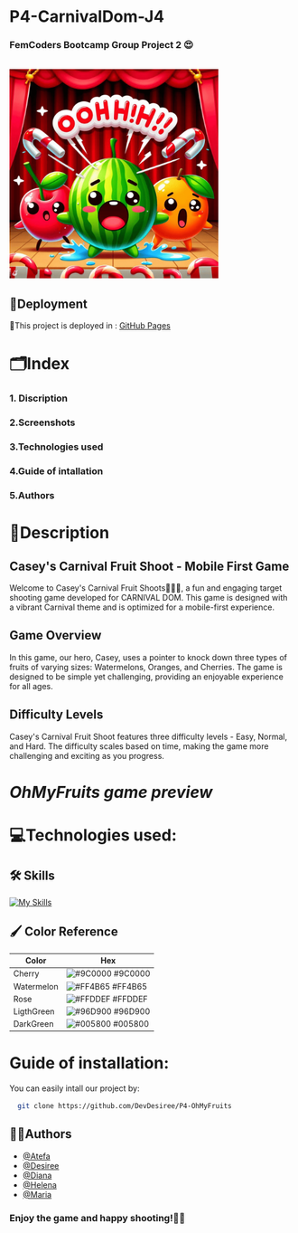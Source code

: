 # P4-CarnivalDom-J4
### FemCoders Bootcamp Group Project 2 😍
<br>
<img src="./public/img/logo-Navbar.png" alt="Imagen Mockup 4" width="370" height="370">
<br>

##  🚀Deployment
 🔗This project is deployed in : [GitHub Pages](https://devdesiree.github.io/P4-OhMyFruits/)
 
# 🗂️Index
### 1. Discription
### 2.Screenshots
### 3.Technologies used
### 4.Guide of intallation
### 5.Authors

# 📝Description
## Casey's Carnival Fruit Shoot - Mobile First Game

Welcome to Casey's Carnival Fruit Shoots🍒🍊🍉, a fun and engaging target shooting game developed for CARNIVAL DOM. This game is designed with a vibrant Carnival theme and is optimized for a mobile-first experience.

## Game Overview

In this game, our hero, Casey, uses a pointer to knock down three types of fruits of varying sizes: Watermelons, Oranges, and Cherries. The game is designed to be simple yet challenging, providing an enjoyable experience for all ages.

## Difficulty Levels

Casey's Carnival Fruit Shoot features three difficulty levels - Easy, Normal, and Hard. The difficulty scales based on time, making the game more challenging and exciting as you progress.

# *OhMyFruits game preview*

# 💻Technologies used:
## 🛠️ Skills

[![My Skills](https://skillicons.dev/icons?i=js,html,css,git,github,figma,bootstrap)](https://skillicons.dev)
## 🖌️ Color Reference

| Color             | Hex                                                                |
| ----------------- | ------------------------------------------------------------------ |
| Cherry | ![#9C0000](https://via.placeholder.com/10/9C0000?text=+) #9C0000 |
| Watermelon | ![#FF4B65](https://via.placeholder.com/10/FF4B65?text=+) #FF4B65 |
| Rose | ![#FFDDEF](https://via.placeholder.com/10/FFDDEF?text=+) #FFDDEF |
| LigthGreen | ![#96D900](https://via.placeholder.com/10/96D900?text=+) #96D900 |
| DarkGreen | ![#005800](https://via.placeholder.com/10/005800?text=+) #005800 |

# Guide of installation:
You can easily intall our project by:

```bash
  git clone https://github.com/DevDesiree/P4-OhMyFruits
```

##  👩‍💻Authors

- [@Atefa](https://github.com/Atefa1234)
- [@Desiree](https://github.com/DevDesiree)
- [@Diana](https://github.com/dialomt)
- [@Helena](https://github.com/HelenaDR84)
- [@Maria](https://github.com/maicaocaa)


### Enjoy the game and happy shooting!🎉🤩

